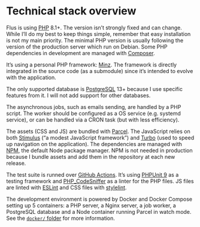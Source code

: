 # Technical stack overview

Flus is using [PHP](https://www.php.net/) 8.1+. The version isn’t strongly
fixed and can change. While I’ll do my best to keep things simple, remember
that easy installation is not my main priority. The minimal PHP version is
usually following the version of the production server which run on Debian.
Some PHP dependencies in development are managed with [Composer](https://getcomposer.org/).

It’s using a personal PHP framework: [Minz](https://github.com/flusio/Minz).
The framework is directly integrated in the source code (as a submodule) since
it’s intended to evolve with the application.

The only supported database is [PostgreSQL](https://www.postgresql.org/) 13+
because I use specific features from it. I will not add support for other
databases.

The asynchronous jobs, such as emails sending, are handled by a PHP script. The
worker should be configured as a OS service (e.g. systemd service), or can be
handled via a CRON task (but with less efficiency).

The assets (CSS and JS) are bundled with [Parcel](https://parceljs.org/). The
JavaScript relies on both [Stimulus](https://stimulus.hotwired.dev/) (“a modest
JavaScript framework”) and [Turbo](https://turbo.hotwired.dev/) (used to speed
up navigation on the application). The dependencies are managed with
[NPM](https://www.npmjs.com/), the default Node package manager. NPM is not
needed in production because I bundle assets and add them in the repository at
each new release.

The test suite is runned over [GitHub Actions](https://github.com/features/actions).
It’s using [PHPUnit 9](https://phpunit.de/) as a testing framework and
[PHP\_CodeSniffer](https://github.com/squizlabs/PHP_CodeSniffer) as a linter
for the PHP files. JS files are linted with [ESLint](https://eslint.org/docs/rules/semi)
and CSS files with [stylelint](https://stylelint.io/).

The development environment is powered by Docker and Docker Compose setting up
5 containers: a PHP server, a Nginx server, a job worker, a PostgreSQL database and
a Node container running Parcel in watch mode. See the [`docker/` folder](/docker/)
for more information.
